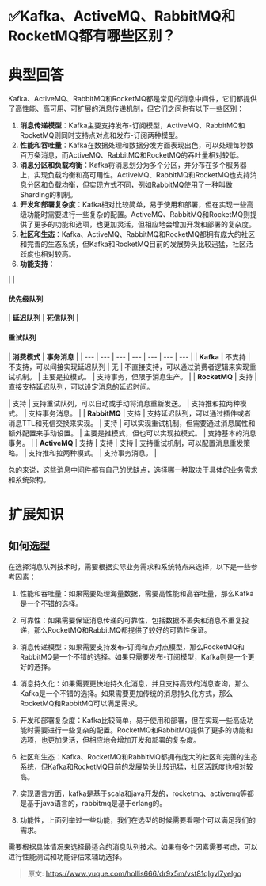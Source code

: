 # ✅Kafka、ActiveMQ、RabbitMQ和RocketMQ都有哪些区别？


# 典型回答

Kafka、ActiveMQ、RabbitMQ和RocketMQ都是常见的消息中间件，它们都提供了高性能、高可用、可扩展的消息传递机制，但它们之间也有以下一些区别：

1. **消息传递模型**：Kafka主要支持发布-订阅模型，ActiveMQ、RabbitMQ和RocketMQ则同时支持点对点和发布-订阅两种模型。
2. **性能和吞吐量**：Kafka在数据处理和数据分发方面表现出色，可以处理每秒数百万条消息，而ActiveMQ、RabbitMQ和RocketMQ的吞吐量相对较低。
3. **消息分区和负载均衡**：Kafka将消息划分为多个分区，并分布在多个服务器上，实现负载均衡和高可用性。ActiveMQ、RabbitMQ和RocketMQ也支持消息分区和负载均衡，但实现方式不同，例如RabbitMQ使用了一种叫做Sharding的机制。
4. **开发和部署复杂度**：Kafka相对比较简单，易于使用和部署，但在实现一些高级功能时需要进行一些复杂的配置。ActiveMQ、RabbitMQ和RocketMQ则提供了更多的功能和选项，也更加灵活，但相应地会增加开发和部署的复杂度。
5. **社区和生态**：Kafka、ActiveMQ、RabbitMQ和RocketMQ都拥有庞大的社区和完善的生态系统，但Kafka和RocketMQ目前的发展势头比较迅猛，社区活跃度也相对较高。
6. **功能支持：**




|  | 
#### 优先级队列
 | **延迟队列** | **死信队列** | 
#### 重试队列
 | **消费模式** | **事务消息** |
| --- | --- | --- | --- | --- | --- | --- |
| **Kafka** | 不支持 | 不支持，可以间接实现延迟队列 | 无 | 不直接支持，可以通过消费者逻辑来实现重试机制。 | 主要是拉模式。 | 支持事务，但限于消息生产。 |
| **RocketMQ** | 支持 | 直接支持延迟队列，可以设定消息的延迟时间。

 | 支持 | 支持重试队列，可以自动或手动将消息重新发送。 | 支持推和拉两种模式。 | 支持事务消息。 |
| **RabbitMQ** | 支持 | 支持延迟队列，可以通过插件或者消息TTL和死信交换来实现。 | 支持 | 可以实现重试机制，但需要通过消息属性和额外配置来手动设置。 | 主要是推模式，但也可以实现拉模式。 | 支持基本的消息事务。 |
| **ActiveMQ** | 支持 | 支持 | 支持 | 支持重试机制，可以配置消息重发策略。 | 支持推和拉两种模式。 | 支持事务消息。 |


总的来说，这些消息中间件都有自己的优缺点，选择哪一种取决于具体的业务需求和系统架构。


# 扩展知识

## 如何选型

在选择消息队列技术时，需要根据实际业务需求和系统特点来选择，以下是一些参考因素：

1. 性能和吞吐量：如果需要处理海量数据，需要高性能和高吞吐量，那么Kafka是一个不错的选择。

2. 可靠性：如果需要保证消息传递的可靠性，包括数据不丢失和消息不重复投递，那么RocketMQ和RabbitMQ都提供了较好的可靠性保证。

3. 消息传递模型：如果需要支持发布-订阅和点对点模型，那么RocketMQ和RabbitMQ是一个不错的选择。如果只需要发布-订阅模型，Kafka则是一个更好的选择。

4. 消息持久化：如果需要更快地持久化消息，并且支持高效的消息查询，那么Kafka是一个不错的选择。如果需要更加传统的消息持久化方式，那么RocketMQ和RabbitMQ可以满足需求。

5. 开发和部署复杂度：Kafka比较简单，易于使用和部署，但在实现一些高级功能时需要进行一些复杂的配置。RocketMQ和RabbitMQ提供了更多的功能和选项，也更加灵活，但相应地会增加开发和部署的复杂度。

6. 社区和生态：Kafka、RocketMQ和RabbitMQ都拥有庞大的社区和完善的生态系统，但Kafka和RocketMQ目前的发展势头比较迅猛，社区活跃度也相对较高。

7. 实现语言方面，kafka是基于scala和java开发的，rocketmq、activemq等都是基于java语言的，rabbitmq是基于erlang的。

8. 功能性，上面列举过一些功能，我们在选型的时候需要看哪个可以满足我们的需求。

需要根据具体情况来选择最适合的消息队列技术。如果有多个因素需要考虑，可以进行性能测试和功能评估来辅助选择。



> 原文: <https://www.yuque.com/hollis666/dr9x5m/vst81qlgvl7yelgo>